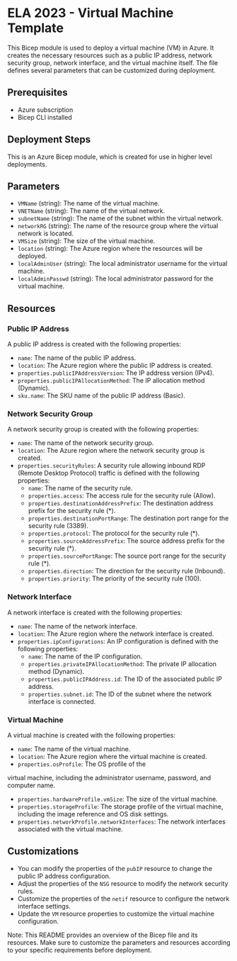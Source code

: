 # ELA 2023 - Virtual Machine Template

This Bicep module is used to deploy a virtual machine (VM) in Azure. It creates the necessary resources such as a public IP address, network security group, network interface, and the virtual machine itself. The file defines several parameters that can be customized during deployment.

## Prerequisites
- Azure subscription
- Bicep CLI installed

## Deployment Steps
This is an Azure Bicep module, which is created for use in higher level deployments.

## Parameters
- `VMName` (string): The name of the virtual machine.
- `VNETName` (string): The name of the virtual network.
- `subnetName` (string): The name of the subnet within the virtual network.
- `networkRG` (string): The name of the resource group where the virtual network is located.
- `VMSize` (string): The size of the virtual machine.
- `location` (string): The Azure region where the resources will be deployed.
- `localAdminUser` (string): The local administrator username for the virtual machine.
- `localAdminPasswd` (string): The local administrator password for the virtual machine.

## Resources

### Public IP Address
A public IP address is created with the following properties:
- `name`: The name of the public IP address.
- `location`: The Azure region where the public IP address is created.
- `properties.publicIPAddressVersion`: The IP address version (IPv4).
- `properties.publicIPAllocationMethod`: The IP allocation method (Dynamic).
- `sku.name`: The SKU name of the public IP address (Basic).

### Network Security Group
A network security group is created with the following properties:
- `name`: The name of the network security group.
- `location`: The Azure region where the network security group is created.
- `properties.securityRules`: A security rule allowing inbound RDP (Remote Desktop Protocol) traffic is defined with the following properties:
  - `name`: The name of the security rule.
  - `properties.access`: The access rule for the security rule (Allow).
  - `properties.destinationAddressPrefix`: The destination address prefix for the security rule (*).
  - `properties.destinationPortRange`: The destination port range for the security rule (3389).
  - `properties.protocol`: The protocol for the security rule (*).
  - `properties.sourceAddressPrefix`: The source address prefix for the security rule (*).
  - `properties.sourcePortRange`: The source port range for the security rule (*).
  - `properties.direction`: The direction for the security rule (Inbound).
  - `properties.priority`: The priority of the security rule (100).

### Network Interface
A network interface is created with the following properties:
- `name`: The name of the network interface.
- `location`: The Azure region where the network interface is created.
- `properties.ipConfigurations`: An IP configuration is defined with the following properties:
  - `name`: The name of the IP configuration.
  - `properties.privateIPAllocationMethod`: The private IP allocation method (Dynamic).
  - `properties.publicIPAddress.id`: The ID of the associated public IP address.
  - `properties.subnet.id`: The ID of the subnet where the network interface is connected.

### Virtual Machine
A virtual machine is created with the following properties:
- `name`: The name of the virtual machine.
- `location`: The Azure region where the virtual machine is created.
- `properties.osProfile`: The OS profile of the

 virtual machine, including the administrator username, password, and computer name.
- `properties.hardwareProfile.vmSize`: The size of the virtual machine.
- `properties.storageProfile`: The storage profile of the virtual machine, including the image reference and OS disk settings.
- `properties.networkProfile.networkInterfaces`: The network interfaces associated with the virtual machine.

## Customizations
- You can modify the properties of the `pubIP` resource to change the public IP address configuration.
- Adjust the properties of the `NSG` resource to modify the network security rules.
- Customize the properties of the `netif` resource to configure the network interface settings.
- Update the `VM` resource properties to customize the virtual machine configuration.

Note: This README provides an overview of the Bicep file and its resources. Make sure to customize the parameters and resources according to your specific requirements before deployment.